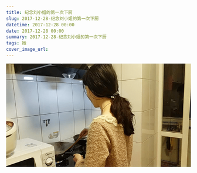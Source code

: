 ```yaml
---
title: 纪念刘小姐的第一次下厨
slug: 2017-12-28-纪念刘小姐的第一次下厨
datetime: 2017-12-28 00:00
date: 2017-12-28 00:00
summary: 2017-12-28-纪念刘小姐的第一次下厨
tags: 她
cover_image_url: 
---
```

![55203-i25q3sm96wo.png](../assets/2019/09/209126109.png)